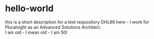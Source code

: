 # hello-world
this is a short description for a test respository
DHL66 here - I work for Pluralsight as an Advanced Solutions Architect.  
I am old - I mean old - I am 50!
